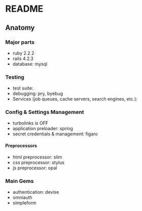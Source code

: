 # README

## Anatomy
### Major parts
* ruby 2.2.2
* rails 4.2.3
* database: mysql

### Testing
* test suite: 
* debugging: pry, byebug
* Services (job queues, cache servers, search engines, etc.):

### Config & Settings Management
* turbolinks is OFF
* application preloader: spring
* secret credentials & management: figaro

#### Preprocessors
* html preprocessor: slim
* css preprocessor: stylus
* js preprocessor: opal

### Main Gems
* authentication: devise
* omniauth
* simpleform
